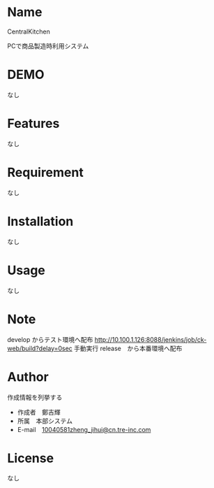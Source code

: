 # Name

CentralKitchen

PCで商品製造時利用システム

# DEMO

なし

# Features

なし

# Requirement

なし

# Installation

なし


# Usage

なし

# Note

develop からテスト環境へ配布
http://10.100.1.126:8088/jenkins/job/ck-web/build?delay=0sec
手動実行
release　から本番環境へ配布


# Author

作成情報を列挙する

* 作成者　鄭吉輝
* 所属　本部システム
* E-mail　10040581zheng_jihui@cn.tre-inc.com

# License
なし
